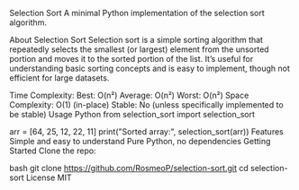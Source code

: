Selection Sort
A minimal Python implementation of the selection sort algorithm.

About Selection Sort
Selection sort is a simple sorting algorithm that repeatedly selects the smallest (or largest) element from the unsorted portion and moves it to the sorted portion of the list. It’s useful for understanding basic sorting concepts and is easy to implement, though not efficient for large datasets.

Time Complexity:
Best: O(n²)
Average: O(n²)
Worst: O(n²)
Space Complexity: O(1) (in-place)
Stable: No (unless specifically implemented to be stable)
Usage
Python
from selection_sort import selection_sort

arr = [64, 25, 12, 22, 11]
print("Sorted array:", selection_sort(arr))
Features
Simple and easy to understand
Pure Python, no dependencies
Getting Started
Clone the repo:

bash
git clone https://github.com/RosmeoP/selection-sort.git
cd selection-sort
License
MIT

